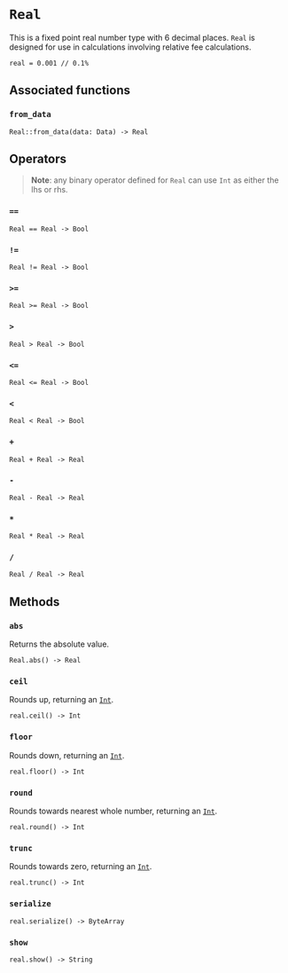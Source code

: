 # `Real`

This is a fixed point real number type with 6 decimal places. `Real` is designed for use in calculations involving relative fee calculations.

```helios
real = 0.001 // 0.1%
```

## Associated functions

### `from_data`

```helios
Real::from_data(data: Data) -> Real
```

## Operators

>**Note**: any binary operator defined for `Real` can use `Int` as either the lhs or rhs.

### `==`

```helios
Real == Real -> Bool
```

### `!=`

```helios
Real != Real -> Bool
```

### `>=`

```helios
Real >= Real -> Bool
```

### `>`

```helios
Real > Real -> Bool
```

### `<=`

```helios
Real <= Real -> Bool
```

### `<`

```helios
Real < Real -> Bool
```

### `+`

```helios
Real + Real -> Real
```

### `-`

```helios
Real - Real -> Real
```

### `*`

```helios
Real * Real -> Real
```

### `/`

```helios
Real / Real -> Real
```

## Methods

### `abs`

Returns the absolute value.

```helios
Real.abs() -> Real
```

### `ceil`

Rounds up, returning an [`Int`](./int.md).

```helios
real.ceil() -> Int
```

### `floor`

Rounds down, returning an [`Int`](./int.md).

```helios
real.floor() -> Int
```

### `round`

Rounds towards nearest whole number, returning an [`Int`](./int.md).

```helios
real.round() -> Int
```

### `trunc`

Rounds towards zero, returning an [`Int`](./int.md).

```helios
real.trunc() -> Int
```

### `serialize`

```helios
real.serialize() -> ByteArray
```

### `show`

```helios
real.show() -> String
```